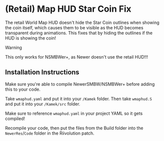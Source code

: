 # (Retail) Map HUD Star Coin Fix
The retail World Map HUD doesn't hide the Star Coin outlines when showing the coin itself, which causes them to be visible
as the HUD becomes transparent during animations. This fixes that by hiding the outlines if the HUD is showing the coin!

> [!WARNING]
> This only works for NSMBWer+, as Newer doesn't use the retail HUD!!!

## Installation Instructions
Make sure you're able to compile NewerSMBW/NSMBWer+ before adding this to your code.


Take `wmaphud.yaml` and put it into your `/Kamek` folder. Then take `wmaphud.S` and put it into your `/Kamek/src` folder.

Make sure to reference `wmaphud.yaml` in your project YAML so it gets compiled!


Recompile your code, then put the files from the Build folder into the `NewerRes`/`Code` folder in the Riivolution patch.